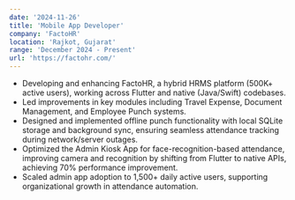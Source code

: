 ```yaml
---
date: '2024-11-26'
title: 'Mobile App Developer'
company: 'FactoHR'
location: 'Rajkot, Gujarat'
range: 'December 2024 - Present'
url: 'https://factohr.com/'
---
```


- Developing and enhancing FactoHR, a hybrid HRMS platform (500K+ active users), working across Flutter and native (Java/Swift) codebases.
- Led improvements in key modules including Travel Expense, Document Management, and Employee Punch systems.
- Designed and implemented offline punch functionality with local SQLite storage and background sync, ensuring seamless attendance tracking during network/server outages.
- Optimized the Admin Kiosk App for face-recognition-based attendance, improving camera and recognition by shifting from Flutter to native APIs, achieving 70% performance improvement.
- Scaled admin app adoption to 1,500+ daily active users, supporting organizational growth in attendance automation.
